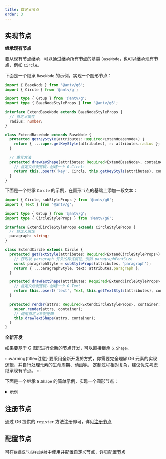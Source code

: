 ```yaml
---
title: 自定义节点
order: 3
---
```


## 实现节点

**继承现有节点**

要从现有节点继承，可以通过继承所有节点的基类 `BaseNode`，也可以继承现有节点，例如 `Circle`。

下面是一个继承 `BaseNode` 的示例，实现一个圆形节点：

```typescript
import { BaseNode } from '@antv/g6';
import { Circle } from '@antv/g';

import type { Group } from '@antv/g';
import type { BaseNodeStyleProps } from '@antv/g6';

interface ExtendBaseNode extends BaseNodeStyleProps {
  // 自定义属性
  radius: number;
}

class ExtendBaseNode extends BaseNode {
  protected getKeyStyle(attributes: Required<ExtendBaseNode>) {
    return { ...super.getKeyStyle(attributes), r: attributes.radius };
  }

  // 重写方法
  protected drawKeyShape(attributes: Required<ExtendBaseNode>, container: Group) {
    // 自定义绘制逻辑，创建一个 G.Circle
    return this.upsert('key', Circle, this.getKeyStyle(attributes), container);
  }
}
```

下面是一个继承 `Circle` 的示例，在圆形节点的基础上添加一段文本：

```typescript
import { Circle, subStyleProps } from '@antv/g6';
import { Text } from '@antv/g';

import type { Group } from '@antv/g';
import type { CircleStyleProps } from '@antv/g6';

interface ExtendCircleStyleProps extends CircleStyleProps {
  // 自定义属性
  paragraph: string;
}

class ExtendCircle extends Circle {
  protected getTextStyle(attributes: Required<ExtendCircleStyleProps>) {
    // 获取以 paragraph 开头的样式属性，例如 paragraphFontSize
    const paragraphStyle = subStyleProps(attributes, 'paragraph');
    return { ...paragraphStyle, text: attributes.paragraph };
  }

  protected drawTextShape(attributes: Required<ExtendCircleStyleProps>, container: Group) {
    // 自定义绘制逻辑，创建一个 G.Text
    return this.upsert('text', Text, this.getTextStyle(attributes), container);
  }

  protected render(attrs: Required<ExtendCircleStyleProps>, container: Group) {
    super.render(attrs, container);
    // 调用自定义绘制逻辑
    this.drawTextShape(attrs, container);
  }
}
```

**全新开发**

如果要基于 G 图形进行全新的节点开发，可以直接继承 `G.Shape`。

:::warning{title=注意}
要采用全新开发的方式，你需要完全理解 G6 元素的实现逻辑，并自行处理元素的生命周期、动画等。
定制过程相对复杂，建议优先考虑继承现有节点。
:::

下面是一个继承 `G.Shape` 的简单示例，实现一个圆形节点：

<details>
<summary>示例</summary>

```typescript
import { CustomElement, Circle } from '@antv/g';

import type { BaseStyleProps, DisplayObjectConfig } from '@antv/g';

interface CustomCircleStyleProps extends BaseStyleProps {
  radius: number;
}

class CustomCircle extends CustomElement {
  constructor(options: DisplayObjectConfig<CustomCircleStyleProps>) {
    super(options);
    this.render();
  }

  protected render() {
    const { radius } = this.attributes;
    const circle = new Circle({
      style: {
        ...this.attributes,
        x: 0,
        y: 0,
        r: radius,
      },
    });
    this.appendChild(circle);
  }
}
```

如果要实现图形动画，需要重写 `animate` 方法，将对 `CustomCircle` 的动画操作执行到 `Circle` 图形上：

```typescript
import type {} from '@antv/g';

class CustomCircle extends CustomElement {
  // ...其他逻辑

  // 重写 animate 方法
  // 这里实现了 circle 上 r 属性的动画
  animate(keyframes: Keyframe[], options?: number | KeyframeAnimationOptions): IAnimation | null {
    const circle = this.children[0] as Circle;
    const circleKeyframes = keyframes.map(({ radius }) => ({ r: radius }));
    circle.animate(circleKeyframes, options);
  }
}
```

</details>

## 注册节点

通过 G6 提供的 `register` 方法注册即可，详见[注册节点](/manual/element/node/overview#注册节点)

## 配置节点

可在`数据`或`节点样式映射`中使用并配置自定义节点，详见[配置节点](/manual/element/node/overview#配置节点)
